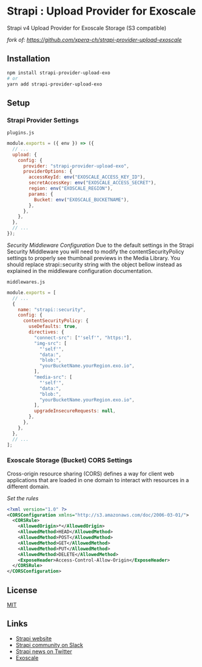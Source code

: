 # Strapi : Upload Provider for Exoscale

Strapi v4 Upload Provider for Exoscale Storage (S3 compatible)

_fork of: https://github.com/xpera-ch/strapi-provider-upload-exoscale_

## Installation

```bash
npm install strapi-provider-upload-exo
# or
yarn add strapi-provider-upload-exo

```

## Setup

### Strapi Provider Settings

`plugins.js`

```javascript
module.exports = ({ env }) => ({
  // ...
  upload: {
    config: {
      provider: "strapi-provider-upload-exo",
      providerOptions: {
        accessKeyId: env("EXOSCALE_ACCESS_KEY_ID"),
        secretAccessKey: env("EXOSCALE_ACCESS_SECRET"),
        region: env("EXOSCALE_REGION"),
        params: {
          Bucket: env("EXOSCALE_BUCKETNAME"),
        },
      },
    },
  },
  // ...
});
```

_Security Middleware Configuration_
Due to the default settings in the Strapi Security Middleware you will need to modify the contentSecurityPolicy settings to properly see thumbnail previews in the Media Library. You should replace strapi::security string with the object bellow instead as explained in the middleware configuration documentation.

`middlewares.js`

```javascript
module.exports = [
  // ...
  {
    name: "strapi::security",
    config: {
      contentSecurityPolicy: {
        useDefaults: true,
        directives: {
          "connect-src": ["'self'", "https:"],
          "img-src": [
            "'self'",
            "data:",
            "blob:",
            "yourBucketName.yourRegion.exo.io",
          ],
          "media-src": [
            "'self'",
            "data:",
            "blob:",
            "yourBucketName.yourRegion.exo.io",
          ],
          upgradeInsecureRequests: null,
        },
      },
    },
  },
  // ...
];
```

### Exoscale Storage (Bucket) CORS Settings

Cross-origin resource sharing (CORS) defines a way for client web applications that are loaded in one domain to interact with resources in a different domain.

_Set the rules_

```xml
<?xml version="1.0" ?>
<CORSConfiguration xmlns="http://s3.amazonaws.com/doc/2006-03-01/">
  <CORSRule>
    <AllowedOrigin>*</AllowedOrigin>
    <AllowedMethod>HEAD</AllowedMethod>
    <AllowedMethod>POST</AllowedMethod>
    <AllowedMethod>GET</AllowedMethod>
    <AllowedMethod>PUT</AllowedMethod>
    <AllowedMethod>DELETE</AllowedMethod>
    <ExposeHeader>Access-Control-Allow-Origin</ExposeHeader>
  </CORSRule>
</CORSConfiguration>
```

## License

[MIT](https://choosealicense.com/licenses/mit/)

## Links

- [Strapi website](http://strapi.io/)
- [Strapi community on Slack](http://slack.strapi.io)
- [Strapi news on Twitter](https://twitter.com/strapijs)
- [Exoscale](https://www.exoscale.com/)
